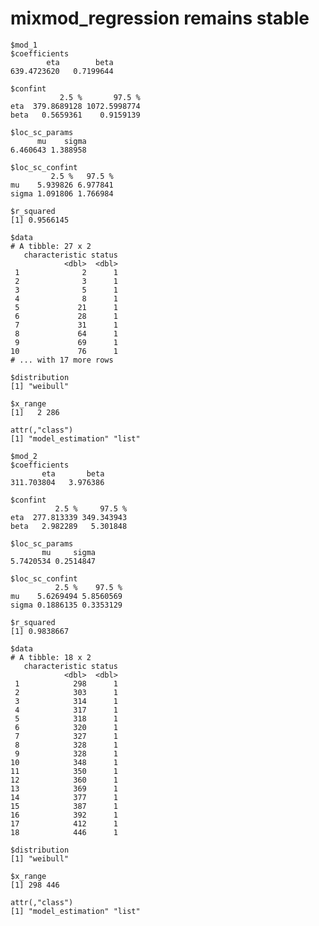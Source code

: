 # mixmod_regression remains stable

    $mod_1
    $coefficients
            eta        beta 
    639.4723620   0.7199644 
    
    $confint
               2.5 %       97.5 %
    eta  379.8689128 1072.5998774
    beta   0.5659361    0.9159139
    
    $loc_sc_params
          mu    sigma 
    6.460643 1.388958 
    
    $loc_sc_confint
             2.5 %   97.5 %
    mu    5.939826 6.977841
    sigma 1.091806 1.766984
    
    $r_squared
    [1] 0.9566145
    
    $data
    # A tibble: 27 x 2
       characteristic status
                <dbl>  <dbl>
     1              2      1
     2              3      1
     3              5      1
     4              8      1
     5             21      1
     6             28      1
     7             31      1
     8             64      1
     9             69      1
    10             76      1
    # ... with 17 more rows
    
    $distribution
    [1] "weibull"
    
    $x_range
    [1]   2 286
    
    attr(,"class")
    [1] "model_estimation" "list"            
    
    $mod_2
    $coefficients
           eta       beta 
    311.703804   3.976386 
    
    $confint
              2.5 %     97.5 %
    eta  277.813339 349.343943
    beta   2.982289   5.301848
    
    $loc_sc_params
           mu     sigma 
    5.7420534 0.2514847 
    
    $loc_sc_confint
              2.5 %    97.5 %
    mu    5.6269494 5.8560569
    sigma 0.1886135 0.3353129
    
    $r_squared
    [1] 0.9838667
    
    $data
    # A tibble: 18 x 2
       characteristic status
                <dbl>  <dbl>
     1            298      1
     2            303      1
     3            314      1
     4            317      1
     5            318      1
     6            320      1
     7            327      1
     8            328      1
     9            328      1
    10            348      1
    11            350      1
    12            360      1
    13            369      1
    14            377      1
    15            387      1
    16            392      1
    17            412      1
    18            446      1
    
    $distribution
    [1] "weibull"
    
    $x_range
    [1] 298 446
    
    attr(,"class")
    [1] "model_estimation" "list"            
    

